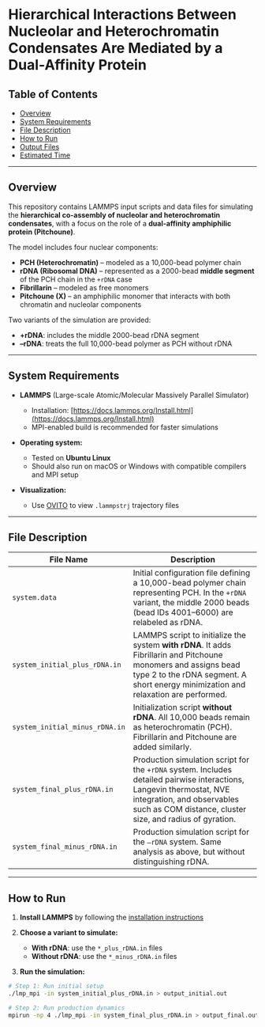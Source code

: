 # Hierarchical Interactions Between Nucleolar and Heterochromatin Condensates Are Mediated by a Dual-Affinity Protein

## Table of Contents  
- [Overview](#overview)  
- [System Requirements](#system-requirements)  
- [File Description](#file-description)  
- [How to Run](#how-to-run)  
- [Output Files](#output-files)  
- [Estimated Time](#estimated-time)

---

## Overview

This repository contains LAMMPS input scripts and data files for simulating the **hierarchical co-assembly of nucleolar and heterochromatin condensates**, with a focus on the role of a **dual-affinity amphiphilic protein (Pitchoune)**.

The model includes four nuclear components:
- **PCH (Heterochromatin)** – modeled as a 10,000-bead polymer chain  
- **rDNA (Ribosomal DNA)** – represented as a 2000-bead **middle segment** of the PCH chain in the `+rDNA` case  
- **Fibrillarin** – modeled as free monomers  
- **Pitchoune (X)** – an amphiphilic monomer that interacts with both chromatin and nucleolar components

Two variants of the simulation are provided:
- **+rDNA**: includes the middle 2000-bead rDNA segment  
- **–rDNA**: treats the full 10,000-bead polymer as PCH without rDNA

---

## System Requirements

- **LAMMPS** (Large-scale Atomic/Molecular Massively Parallel Simulator)  
  - Installation: [https://docs.lammps.org/Install.html](https://docs.lammps.org/Install.html)  
  - MPI-enabled build is recommended for faster simulations

- **Operating system:**  
  - Tested on **Ubuntu Linux**  
  - Should also run on macOS or Windows with compatible compilers and MPI setup

- **Visualization:**  
  - Use [OVITO](https://www.ovito.org/) to view `.lammpstrj` trajectory files

---

## File Description

| File Name                        | Description |
|----------------------------------|-------------|
| `system.data` | Initial configuration file defining a 10,000-bead polymer chain representing PCH. In the `+rDNA` variant, the middle 2000 beads (bead IDs 4001–6000) are relabeled as rDNA. |
| `system_initial_plus_rDNA.in` | LAMMPS script to initialize the system **with rDNA**. It adds Fibrillarin and Pitchoune monomers and assigns bead type 2 to the rDNA segment. A short energy minimization and relaxation are performed. |
| `system_initial_minus_rDNA.in` | Initialization script **without rDNA**. All 10,000 beads remain as heterochromatin (PCH). Fibrillarin and Pitchoune are added similarly. |
| `system_final_plus_rDNA.in` | Production simulation script for the `+rDNA` system. Includes detailed pairwise interactions, Langevin thermostat, NVE integration, and observables such as COM distance, cluster size, and radius of gyration. |
| `system_final_minus_rDNA.in` | Production simulation script for the `–rDNA` system. Same analysis as above, but without distinguishing rDNA. |

---

## How to Run

1. **Install LAMMPS** by following the [installation instructions](https://docs.lammps.org/Install.html)

2. **Choose a variant to simulate:**
   - **With rDNA**: use the `*_plus_rDNA.in` files  
   - **Without rDNA**: use the `*_minus_rDNA.in` files

3. **Run the simulation:**

```bash
# Step 1: Run initial setup
./lmp_mpi -in system_initial_plus_rDNA.in > output_initial.out

# Step 2: Run production dynamics
mpirun -np 4 ./lmp_mpi -in system_final_plus_rDNA.in > output_final.out
